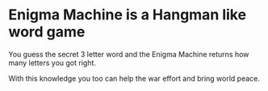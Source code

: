 # Enigma Machine is a Hangman like word game

You guess the secret 3 letter word and the Enigma Machine returns how many letters you got right. 

With this knowledge you too can help the war effort and bring world peace.